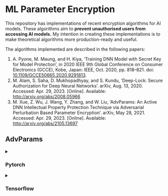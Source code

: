 # ML Parameter Encryption

This repository has implementations of recent encryption algorithms for AI models. These algorithms aim to **prevent unauthorised users from accessing AI models.** My intention in creating these implementations is to make theoretical algorithms more production-ready and useful. 

The algorithms implemented are described in the following papers: 
1. A. Pyone, M. Maung, and H. Kiya, ‘Training DNN Model with Secret Key for Model Protection’, in 2020 IEEE 9th Global Conference on Consumer Electronics (GCCE), Kobe, Japan: IEEE, Oct. 2020, pp. 818–821. doi: [10.1109/GCCE50665.2020.9291813](https://doi.org/10.1109/GCCE50665.2020.9291813).
2. M. Alam, S. Saha, D. Mukhopadhyay, and S. Kundu, ‘Deep-Lock: Secure Authorization for Deep Neural Networks’. arXiv, Aug. 13, 2020. Accessed: Apr. 29, 2023. \[Online\]. Available: http://arxiv.org/abs/2008.05966
3. M. Xue, Z. Wu, J. Wang, Y. Zhang, and W. Liu, ‘AdvParams: An Active DNN Intellectual Property Protection Technique via Adversarial Perturbation Based Parameter Encryption’. arXiv, May 28, 2021. Accessed: Apr. 29, 2023. \[Online\]. Available: http://arxiv.org/abs/2105.13697









## AdvParams

<details><summary><h3>Pytorch</h3></summary>

This algorithm currently has a Pytorch implementation for any model derived from the [`torch.jit.ScriptModule`](https://pytorch.org/docs/stable/generated/torch.jit.ScriptModule.html#torch.jit.ScriptModule) or [`torch.nn.Module`](https://pytorch.org/docs/stable/generated/torch.nn.Module.html) class. 

Models can easily be converted between these two formats. Still, the **Module-based usage section is ideal for beginners** since it shows how to apply the core encryption functions to the common `torch.nn.Module` format.

[See this Kaggle notebook for a demo](https://www.kaggle.com/code/madhavmalhotra/advparams-parameter-encryption/notebook) of the AdvParam algorithm.




<details><summary><h3>Script-based Usage</h3></summary>

Download `/adv_params/adv_prams_pt.py` from this repository into some directory. In that same directory, **save your model** using code like the following: 

```python
import torch

# Example pretrained model. Replace with your own model.
model = torch.hub.load('pytorch/vision:v0.10.0', 'mobilenet_v2', pretrained=True)

# Convert torch.nn.Module to torch.jit.ScriptModule
model_scripted = torch.jit.script(model)

# Once you have a torch.jit.ScriptModule, save it
model_scripted.save('model_scripted.pt')
```

In addition, **save preprocessed data and associated labels** in that directory (in numpy or Pytorch pickled format). This data should be ready to directly load and input to your model's feedforward function. For an example, download the pretrained [MobileNetV2](https://paperswithcode.com/method/mobilenetv2) model and a subset of 1000 preprocessed images from the [ImageNet dataset](https://www.kaggle.com/c/imagenet-object-localization-challenge) from [this Kaggle dataset](https://kaggle.com/datasets/46f0aca63f7c255adb88e2608635096e2f423fcc7e7efb35d3c0180416f3a809).

**To encrypt the model, use the following command**. It specifies that the script should get encryption data from `encrypt_imgs.npy`, get encryption labels from `encrypt_labels.npy`, and load the model from `model_scripted.pt`. 
```bash
python3 adv_params_pt.py encrypt_imgs.npy encrypt_labels.npy model_scripted.pt
```

As an output, the script will save a secret key necessary to decrypt the model in `decryption_key.pkl`. Also, it will save the encrypted model to `encrypted_model.pt`. You can **decrypt the model** with this data using this command. It specifies that the script should get the decryption key and encrypted model from the above files, decrypt the model, and then save the decrypted model as `decrypted_model.pt`. 
```bash
python3 adv_params_pt.py decryption_key.pkl decrypted_model.pt encrypted_model.pt --decrypt-mode
```

To see other script options, run 
```
python3 adv_params_pt.py --help

usage: adv_params_pt.py [-h] [--disable-gpu] [--json-key] [--pt-data] [--decrypt-mode] [--output-model OUTPUT_MODEL] [--output-key OUTPUT_KEY] [-l MAX_LAYERS] [-b BATCH_SIZE]
                        [-p MAX_PARAMS] [-d BOUNDARY_DISTANCE] [-s STEP_SIZE] [-m LOSS_MULTIPLE]
                        data labels model

ADVERSARIAL PARAMETER ENCRYPTION This script encrypts the parameters of an input Pytorch model. The following dependencies must be installed: `json`, `torch`, `random`, `pickle`, `argparse`, `numpy`, and `datetime`.

positional arguments:
  data                  Filepath for encryption data (or secret key in decrypt mode)
  labels                Filepath for encryption labels (or location to save decrypted model in decrypt mode)
  model                 Filepath for torchscript model to encrypt/decrypt

options:
  -h, --help            show this help message and exit
  --disable-gpu         Disable GPU use
  --json-key            Save secret key as JSON
  --pt-data             Pytorch dataset files instead of numpy
  --decrypt-mode        Decrypt model with key
  --output-model OUTPUT_MODEL
                        Filepath to save model after encryption
  --output-key OUTPUT_KEY
                        Filepath to save secret key for decryption
  -l MAX_LAYERS, --max-layers MAX_LAYERS
                        Default 25. Maximum number of layers to encrypt
  -b BATCH_SIZE, --batch-size BATCH_SIZE
                        Default 32. Number of examples to process at once
  -p MAX_PARAMS, --max-params MAX_PARAMS
                        Default 25. Maximum number of parameters to encrypt per layer
  -d BOUNDARY_DISTANCE, --boundary-distance BOUNDARY_DISTANCE
                        Default 0.1. Set from 0 to 0.5. 
                        0 = encrypted parameters can be anywhere in range of existing parameters. 
                        0.5 = encrypted parameters must be existing parameter range's midpoint.
  -s STEP_SIZE, --step-size STEP_SIZE
                        Default 0.1. Step size per gradient-based update
  -m LOSS_MULTIPLE, --loss-multiple LOSS_MULTIPLE
                        Default 5. Stops training when loss has grown by N times
```

Some notes explaining the above options: 
- The **positional arguments are different for encryption mode and decryption mode**. In encryption mode, the arguments in order are `data_source.npy label_source.npy model_source.pt`. In decryption mode, the arguments in order are `decryption_key.pkl output_model_filepath.pt model_to_decrypt.pt`.
- A key aim of the algorithm is to keep encrypted (modified) parameters indistinguishable from unencrypted (original) parameters. To do this, it keeps encrypted parameter values within certain boundaries set within the range of existing parameter values in each layer. These **boundaries are computed using the boundary distance ($\beta$) as follows**:
  - $B_{low} = \min{W_l} + \beta \cdot (\max{W_l} - \min{W_l})$ - where $B_{low}$ is the lowest acceptable encrypted parameter value and $W_l$ represents the parameters of the $lth$ layer. 
  -  $B_{high} = \max{W_l} - \beta \cdot (\max{W_l} - \min{W_l})$ - where $B_{high}$ is the highest acceptable encrypted parameter value.
- The loss multiple sets the algorithm to stop encryption early if the loss has been raised (performance has been deteriorated) sufficiently. Ex: If you set this value to 5, then parameters stop being modified (encrypted) when the average loss across batches is 5 times higher than the loss prior to encryption. 

</details>







<details><summary><h3>Module-based Usage</h3></summary>

You can also import the Python script in `adv_params/adv_params_pt.py` as a module in your own Python scripts. The following dependencies must be installed: `json`, `torch`, `random`, `pickle`, `argparse`, `numpy`, and `datetime`.

Useful objects to import are:
- `EncryptionUtils`: Class to encrypt model parameters. 
- `get_layer_set`: Randomly selects model parameters for encryption. 
- `decrypt_parameters`: Decrypts a model's parameters given a secret key. 
- `secret_formatter`: Saves the secret key in a JSON/pickle format.

Here is some example code **showing how models can be encrypted**. Put this file in the same directory as `adv_params_pt.py`
```python
import torch
import pickle
import torch.nn.functional as F
from torch.utils.data import DataLoader, TensorDataset
from adv_params_pt import EncryptionUtils, get_layer_set

# Get a torch.nn.Module or torch.jit.ScriptModule however you want
model = torch.hub.load('pytorch/vision:v0.10.0', 'mobilenet_v2', pretrained=True)

# Load your dataset however you want
dataset = TensorDataset(YOUR_DATA_HERE, YOUR_LABELS_HERE)
encrypt_data = DataLoader(dataset, batch_size=32)


# Declare hyperparameters
max_layers = 25                 # max layers to encrypt
max_params = 25                 # max parameters to encrypt per layer
step_size = 0.1                 # adjusts gradient update size
loss_multiple = 5               # stop encrypting when loss raised 5x
boundary_distance = 0.1         # set 0-0.5. See docs for details
device = torch.device('cpu')

# Set a max loss to stop at
x,y = next(iter(encrypt_data))
with torch.no_grad():
    loss = F.cross_entropy(model(x), y.long())
loss_threshold = loss.item() * loss_multiple


# Encrypt the model
encrypt_layers = get_layer_set(max_layers, model) 
instance = EncryptionUtils(model, encrypt_data, encrypt_layers,
                          max_params, loss_threshold, step_size, 
                          boundary_distance, device)
secret = instance.encrypt_parameters() 


# Save your secret (decryption key) and encrypted model parameters at the end.
torch.save(model, 'encrypted_model.pkl')
f = open('decrpytion_key.pkl', 'wb')
pickle.dump(secret, f)
f.close()
```

A **note about the boundary distance hyperparameter**:
- A key aim of the algorithm is to keep encrypted (modified) parameters indistinguishable from unencrypted (original) parameters. To do this, it keeps encrypted parameter values within certain boundaries set within the range of existing parameter values in each layer. These boundaries are computed using the boundary distance ($\beta$) as follows:
  - $B_{low} = \min{W_l} + \beta \cdot (\max{W_l} - \min{W_l})$ - where $B_{low}$ is the lowest acceptable encrypted parameter value and $W_l$ represents the parameters of the $lth$ layer. 
  -  $B_{high} = \max{W_l} - \beta \cdot (\max{W_l} - \min{W_l})$ - where $B_{high}$ is the highest acceptable encrypted parameter value.

Finally, this code snippet shows **how to decrypt models**:
```python
import torch
import pickle
from adv_params_pt import decrypt_parameters

# Load encrypted data
model = torch.load(model, 'encrypted_model.pkl')
secret = pickle.load('decryption_key.pkl')

# Decrypt parameters and save model
decrypt_parameters(model, secret)
torch.save(model, 'decrypted_model.pkl')
```

</details>

</details>











<details><summary><h3>Tensorflow</h3></summary>

This algorithm currently has a Tensorflow implementation for any model derived from the [`tf.Module`](https://www.tensorflow.org/api_docs/python/tf/Module) class. This includes both the [Functional](https://www.tensorflow.org/guide/keras/functional) and [Sequential](https://www.tensorflow.org/api_docs/python/tf/keras/Sequential) API.  

[See this Kaggle notebook for a demo](https://www.kaggle.com/code/madhavmalhotra/tf-fork-of-advparams-parameter-encryption/notebook) of the AdvParam algorithm.






<details><summary><h3>Script-based Usage</h3></summary>

Download `/adv_params/adv_prams_tf.py` from this repository into some directory. In that same directory, **save your model** using code like the following: 
```python
import tensorflow as tf

# Example pretrained model. Replace with your own model.
model = tf.keras.applications.mobilenet_v2.MobileNetV2(
    input_shape=None,
    alpha=1.0,
    weights='imagenet',
    classifier_activation=None) # we want to get back model logits
model.trainable = True

# Save model
model.save('saved_model/raw_model')
```

In addition, **save preprocessed data and associated labels** in that directory (in numpy format). This data should be ready to directly load and input to your model's feedforward function. For an example, download a subset of 1000 preprocessed images from the [ImageNet dataset](https://www.kaggle.com/c/imagenet-object-localization-challenge) from [this Kaggle dataset](https://kaggle.com/datasets/46f0aca63f7c255adb88e2608635096e2f423fcc7e7efb35d3c0180416f3a809). You can use them with the MobileNetV2 model above. Just be sure to reshape the images to have the channel dimension last: 
```python
import tensorflow as tf
import numpy as np

encrypt_imgs = tf.constant(np.load('YOUR_DIR_HERE/encrypt_imgs.npy'), dtype=tf.float32)

# Need to reshape channels to be last dim for MobileNetV2
encrypt_imgs = tf.transpose(encrypt_imgs, perm=[0, 2, 3, 1])
```

**To encrypt the model, use the following command**. It specifies that the script should get encryption data from `encrypt_imgs.npy`, get encryption labels from `encrypt_labels.npy`, and load the model from `saved_model/raw_model`. 
```bash
python3 adv_params_tf.py encrypt_imgs.npy encrypt_labels.npy saved_model/raw_model
```

As an output, the script will save a secret key necessary to decrypt the model in `decryption_key.pkl`. Also, it will save the encrypted model to `saved_model/encrypted_model`. You can **decrypt the model** with this data using the next command. It specifies that the script should get the decryption key and encrypted model from the above files, decrypt the model, and then save the decrypted model as `saved_model/decrypted_model`. 
```bash
python3 adv_params_tf.py decryption_key.pkl saved_model/encrypted_model saved_model/decrypted_model --decrypt-mode
```

To see other script options, run 
```
python3 adv_params_tf.py --help

usage: temp.py [-h] [--disable-gpu] [--json-key] [--decrypt-mode] [--output-model OUTPUT_MODEL] [--output-key OUTPUT_KEY] [-l MAX_LAYERS] [-b BATCH_SIZE] [-p MAX_PARAMS] [-d BOUNDARY_DISTANCE] [-s STEP_SIZE] [-m LOSS_MULTIPLE] data labels model

ADVERSARIAL PARAMETER ENCRYPTION This script encrypts the parameters of an input Tensorflow model. The following dependencies are required: `os`, `json`, `tensorflow`, `random`, `pickle`, `argparse`, `numpy`, and `datetime`.

positional arguments:
  data                  Filepath for encryption data (or secret key in decrypt mode)
  labels                Filepath for encryption labels (or location to save decrypted model in decrypt mode)
  model                 Filepath for tensorflow model to encrypt/decrypt

options:
  -h, --help            show this help message and exit
  --disable-gpu         Disable GPU use
  --json-key            Save secret key as JSON
  --decrypt-mode        Decrypt model with key
  --output-model OUTPUT_MODEL
                        Default saved_model/encrypted_model. Filepath to save model after encryption. Must include parent directory and empty subdirectory.
  --output-key OUTPUT_KEY
                        Default decryption_key.pkl. Filepath to save secret key for decryption
  -l MAX_LAYERS, --max-layers MAX_LAYERS
                        Default 25. Maximum number of layers to encrypt
  -b BATCH_SIZE, --batch-size BATCH_SIZE
                        Default 32. Number of examples to process at once
  -p MAX_PARAMS, --max-params MAX_PARAMS
                        Default 25. Maximum number of parameters to encrypt per layer
  -d BOUNDARY_DISTANCE, --boundary-distance BOUNDARY_DISTANCE
                        Default 0.1. Set from 0 to 0.5. 
                        0 = extreme where encrypted parameter values can be anywhere in range of existing parameter values. 
                        0.5 = extreme where encrypted parameter values can only be at the midpoint of the range of existing     
                        parameter values.
  -s STEP_SIZE, --step-size STEP_SIZE
                        Default 0.1. Step size per gradient-based update
  -m LOSS_MULTIPLE, --loss-multiple LOSS_MULTIPLE
                        Default 5. Stops training when the loss has grown by N times
```

Some notes explaining the above options: 
- The **positional arguments are different for encryption mode and decryption mode**. In encryption mode, the arguments in order are `data_source.npy label_source.npy model_dir`. In decryption mode, the arguments in order are `decryption_key.pkl output_model_dir model_to_decrypt_dir`.
- A key aim of the algorithm is to keep encrypted (modified) parameters indistinguishable from unencrypted (original) parameters. To do this, it keeps encrypted parameter values within certain boundaries set within the range of existing parameter values in each layer. These **boundaries are computed using the boundary distance ($\beta$) as follows**:
  - $B_{low} = \min{W_l} + \beta \cdot (\max{W_l} - \min{W_l})$ - where $B_{low}$ is the lowest acceptable encrypted parameter value and $W_l$ represents the parameters of the $lth$ layer. 
  -  $B_{high} = \max{W_l} - \beta \cdot (\max{W_l} - \min{W_l})$ - where $B_{high}$ is the highest acceptable encrypted parameter value.
- The loss multiple sets the algorithm to stop encryption early if the loss has been raised (performance has been deteriorated) sufficiently. Ex: If you set this value to 5, then parameters stop being modified (encrypted) when the average loss across batches is 5 times higher than the loss prior to encryption. 

</details>

<details><summary><h3>Module-based Usage</h3></summary>

You can also import the Python script in `adv_params/adv_params_tf.py` as a module in your own Python scripts. The following dependencies must be installed: `json`, `tensorflow`, `random`, `pickle`, `argparse`, `numpy`, and `datetime`.

Useful objects to import are:
- `EncryptionUtils`: Class to encrypt model parameters. 
- `get_layer_set`: Randomly selects model parameters for encryption. 
- `decrypt_parameters`: Decrypts a model's parameters given a secret key. 
- `secret_formatter`: Saves the secret key in a JSON/pickle format.

Here is some example code **showing how models can be encrypted**. Put this file in the same directory as `adv_params_tf.py`
```python
import os
import pickle
import tensorflow as tf
from adv_params_tf import EncryptionUtils, get_layer_set

# Get a tf.Module (or derivative class) however you want
model = tf.keras.applications.mobilenet_v2.MobileNetV2(
    input_shape=None,
    alpha=1.0,
    weights='imagenet',
    classifier_activation=None) 
model.trainable = True

# Load your dataset however you want
dataset = tf.data.Dataset.from_tensor_slices((YOUR_DATA_HERE, YOUR_LABELS_HERE))
encrypt_data = dataset.batch(32)


# Declare hyperparameters
max_layers = 25             # max layers to encrypt
max_params = 25             # max parameters to encrypt per layer
step_size = 0.1             # adjusts gradient update size
loss_multiple = 5           # stop encrypting when loss raised 5x
boundary_distance = 0.1     # set 0-0.5. See docs for details
device = 'cpu'

# Set a max loss to stop at
x,y = next(iter(encrypt_data))
loss = tf.keras.losses.sparse_categorical_crossentropy(y, model(x), from_logits=True)
loss = tf.math.reduce_mean(loss)
loss_threshold = float(loss) * loss_multiple


# Encrypt the model
encrypt_layers = get_layer_set(max_layers, model) 
instance = EncryptionUtils(model, encrypt_data, encrypt_layers,
                          max_params, loss_threshold, step_size, 
                          boundary_distance, device)
secret = instance.encrypt_parameters() 


# Save your encrypted model parameters
filepath = 'saved_model/encrypted_model'
if not os.path.exists(filepath):
    os.makedirs(filepath)
model.save(filepath)

# Save your secret (decryption key)
f = open('decrpytion_key.pkl', 'wb')
pickle.dump(secret, f)
f.close()
```

A **note about the boundary distance hyperparameter**:
- A key aim of the algorithm is to keep encrypted (modified) parameters indistinguishable from unencrypted (original) parameters. To do this, it keeps encrypted parameter values within certain boundaries set within the range of existing parameter values in each layer. These boundaries are computed using the boundary distance ($\beta$) as follows:
  - $B_{low} = \min{W_l} + \beta \cdot (\max{W_l} - \min{W_l})$ - where $B_{low}$ is the lowest acceptable encrypted parameter value and $W_l$ represents the parameters of the $lth$ layer. 
  -  $B_{high} = \max{W_l} - \beta \cdot (\max{W_l} - \min{W_l})$ - where $B_{high}$ is the highest acceptable encrypted parameter value.

Finally, this code snippet shows **how to decrypt models**:
```python
import pickle
import tensorflow as tf
from adv_params_tf import decrypt_parameters

# Load encrypted data
device = 'cpu'
with tf.device(device):
        model = tf.keras.models.load_model('saved_model/encrypted_model')
        model.trainable = True
secret = pickle.load('decryption_key.pkl')

# Decrypt parameters and save model
decrypt_parameters(model, secret)
model.save('saved_model/decrypted_model')
```

</details>

</details>